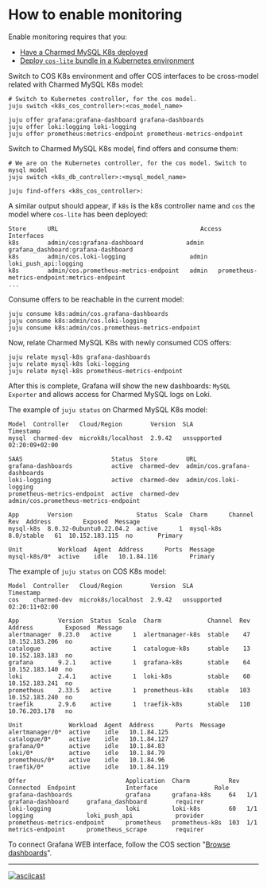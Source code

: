 # How to enable monitoring

Enable monitoring requires that you:
* [Have a Charmed MySQL K8s deployed](/t/charmed-mysql-k8s-tutorial-overview/9677?channel=8.0)
* [Deploy `cos-lite` bundle in a Kubernetes environment](https://charmhub.io/topics/canonical-observability-stack/tutorials/install-microk8s)

Switch to COS K8s environment and offer COS interfaces to be cross-model related with Charmed MySQL K8s model:
```shell
# Switch to Kubernetes controller, for the cos model.
juju switch <k8s_cos_controller>:<cos_model_name>

juju offer grafana:grafana-dashboard grafana-dashboards
juju offer loki:logging loki-logging
juju offer prometheus:metrics-endpoint prometheus-metrics-endpoint
```

Switch to Charmed MySQL K8s model, find offers and consume them:
```shell
# We are on the Kubernetes controller, for the cos model. Switch to mysql model
juju switch <k8s_db_controller>:<mysql_model_name>

juju find-offers <k8s_cos_controller>:
```

A similar output should appear, if `k8s` is the k8s controller name and `cos` the model where `cos-lite` has been deployed:
```shell
Store      URL                                        Access  Interfaces
k8s        admin/cos:grafana-dashboard            admin   grafana_dashboard:grafana-dashboard
k8s        admin/cos.loki-logging                  admin   loki_push_api:logging
k8s        admin/cos.prometheus-metrics-endpoint   admin   prometheus-metrics-endpoint:metrics-endpoint
...
```

Consume offers to be reachable in the current model:
```shell
juju consume k8s:admin/cos.grafana-dashboards
juju consume k8s:admin/cos.loki-logging
juju consume k8s:admin/cos.prometheus-metrics-endpoint
```

Now, relate Charmed MySQL K8s with newly consumed COS offers:
```shell
juju relate mysql-k8s grafana-dashboards
juju relate mysql-k8s loki-logging
juju relate mysql-k8s prometheus-metrics-endpoint
```

After this is complete, Grafana will show the new dashboards: `MySQL Exporter` and allows access for Charmed MySQL logs on Loki.

The example of `juju status` on Charmed MySQL K8s model:
```shell
Model  Controller   Cloud/Region        Version  SLA          Timestamp
mysql  charmed-dev  microk8s/localhost  2.9.42   unsupported  02:20:09+02:00

SAAS                         Status  Store        URL
grafana-dashboards           active  charmed-dev  admin/cos.grafana-dashboards
loki-logging                 active  charmed-dev  admin/cos.loki-logging
prometheus-metrics-endpoint  active  charmed-dev  admin/cos.prometheus-metrics-endpoint

App        Version                  Status  Scale  Charm      Channel     Rev  Address         Exposed  Message
mysql-k8s  8.0.32-0ubuntu0.22.04.2  active      1  mysql-k8s  8.0/stable   61  10.152.183.115  no       Primary

Unit          Workload  Agent  Address      Ports  Message
mysql-k8s/0*  active    idle   10.1.84.116         Primary
```

The example of `juju status` on COS K8s model:
```shell
Model  Controller   Cloud/Region        Version  SLA          Timestamp
cos    charmed-dev  microk8s/localhost  2.9.42   unsupported  02:20:11+02:00

App           Version  Status  Scale  Charm             Channel  Rev  Address         Exposed  Message
alertmanager  0.23.0   active      1  alertmanager-k8s  stable    47  10.152.183.206  no       
catalogue              active      1  catalogue-k8s     stable    13  10.152.183.183  no       
grafana       9.2.1    active      1  grafana-k8s       stable    64  10.152.183.140  no       
loki          2.4.1    active      1  loki-k8s          stable    60  10.152.183.241  no       
prometheus    2.33.5   active      1  prometheus-k8s    stable   103  10.152.183.240  no       
traefik       2.9.6    active      1  traefik-k8s       stable   110  10.76.203.178   no       

Unit             Workload  Agent  Address      Ports  Message
alertmanager/0*  active    idle   10.1.84.125         
catalogue/0*     active    idle   10.1.84.127         
grafana/0*       active    idle   10.1.84.83          
loki/0*          active    idle   10.1.84.79          
prometheus/0*    active    idle   10.1.84.96          
traefik/0*       active    idle   10.1.84.119         

Offer                            Application  Charm           Rev  Connected  Endpoint              Interface                Role
grafana-dashboards               grafana      grafana-k8s     64   1/1        grafana-dashboard     grafana_dashboard        requirer
loki-logging                     loki         loki-k8s        60   1/1        logging               loki_push_api            provider
prometheus-metrics-endpoint      prometheus   prometheus-k8s  103  1/1        metrics-endpoint      prometheus_scrape        requirer
```

To connect Grafana WEB interface, follow the COS section "[Browse dashboards](https://charmhub.io/topics/canonical-observability-stack/tutorials/install-microk8s)".

---

[![asciicast](https://asciinema.org/a/580608.svg)](https://asciinema.org/a/580608)